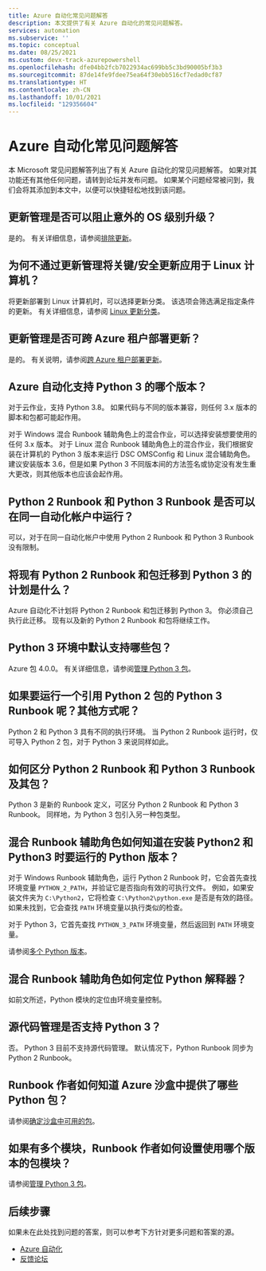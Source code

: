 ```yaml
---
title: Azure 自动化常见问题解答
description: 本文提供了有关 Azure 自动化的常见问题解答。
services: automation
ms.subservice: ''
ms.topic: conceptual
ms.date: 08/25/2021
ms.custom: devx-track-azurepowershell
ms.openlocfilehash: dfe04bb2fcb7022934ac699bb5c3bd90005bf3b3
ms.sourcegitcommit: 87de14fe9fdee75ea64f30ebb516cf7edad0cf87
ms.translationtype: HT
ms.contentlocale: zh-CN
ms.lasthandoff: 10/01/2021
ms.locfileid: "129356604"
---
```

# <a name="azure-automation-frequently-asked-questions"></a>Azure 自动化常见问题解答

本 Microsoft 常见问题解答列出了有关 Azure 自动化的常见问题解答。 如果对其功能还有其他任何问题，请转到论坛并发布问题。 如果某个问题经常被问到，我们会将其添加到本文中，以便可以快捷轻松地找到该问题。

## <a name="can-update-management-prevent-unexpected-os-level-upgrades"></a>更新管理是否可以阻止意外的 OS 级别升级？

是的。 有关详细信息，请参阅[排除更新](./update-management/manage-updates-for-vm.md#exclude-updates)。

## <a name="why-arent-criticalsecurity-updates-applied-to-a-linux-machine-with-update-management"></a>为何不通过更新管理将关键/安全更新应用于 Linux 计算机？

将更新部署到 Linux 计算机时，可以选择更新分类。 该选项会筛选满足指定条件的更新。 有关详细信息，请参阅 [Linux 更新分类](./update-management/manage-updates-for-vm.md#linux-update-classifications)。

## <a name="can-update-management-deploy-updates-across-azure-tenants"></a>更新管理是否可跨 Azure 租户部署更新？

是的。 有关说明，请参阅[跨 Azure 租户部署更新](./update-management/deploy-updates.md#deploy-updates-across-azure-tenants)。

## <a name="which-python-3-version-is-supported-in-azure-automation"></a>Azure 自动化支持 Python 3 的哪个版本？

对于云作业，支持 Python 3.8。 如果代码与不同的版本兼容，则任何 3.x 版本的脚本和包都可能起作用。

对于 Windows 混合 Runbook 辅助角色上的混合作业，可以选择安装想要使用的任何 3.x 版本。 对于 Linux 混合 Runbook 辅助角色上的混合作业，我们根据安装在计算机的 Python 3 版本来运行 DSC OMSConfig 和 Linux 混合辅助角色。 建议安装版本 3.6，但是如果 Python 3 不同版本间的方法签名或协定没有发生重大更改，则其他版本也应该会起作用。

## <a name="can-python-2-and-python-3-runbooks-run-in-same-automation-account"></a>Python 2 Runbook 和 Python 3 Runbook 是否可以在同一自动化帐户中运行？

可以，对于在同一自动化帐户中使用 Python 2 Runbook 和 Python 3 Runbook 没有限制。  

## <a name="what-is-the-plan-for-migrating-existing-python-2-runbooks-and-packages-to-python-3"></a>将现有 Python 2 Runbook 和包迁移到 Python 3 的计划是什么？

Azure 自动化不计划将 Python 2 Runbook 和包迁移到 Python 3。 你必须自己执行此迁移。 现有以及新的 Python 2 Runbook 和包将继续工作。

## <a name="what-packages-are-supported-by-default-in-python-3-environment"></a>Python 3 环境中默认支持哪些包？

Azure 包 4.0.0。 有关详细信息，请参阅[管理 Python 3 包](python-3-packages.md)。

## <a name="what-if-i-run-a-python-3-runbook-that-references-a-python-2-package-or-the-other-way-around"></a>如果要运行一个引用 Python 2 包的 Python 3 Runbook 呢？其他方式呢？

Python 2 和 Python 3 具有不同的执行环境。 当 Python 2 Runbook 运行时，仅可导入 Python 2 包，对于 Python 3 来说同样如此。

## <a name="how-do-i-differentiate-between-python-2-and-python-3-runbooks-and-packages"></a>如何区分 Python 2 Runbook 和 Python 3 Runbook 及其包？

Python 3 是新的 Runbook 定义，可区分 Python 2 Runbook 和 Python 3 Runbook。 同样地，为 Python 3 包引入另一种包类型。

## <a name="how-does-a-hybrid-runbook-worker-know-which-version-of-python-to-run-when-both-python2-and-python3-are-installed"></a>混合 Runbook 辅助角色如何知道在安装 Python2 和 Python3 时要运行的 Python 版本？

对于 Windows Runbook 辅助角色，运行 Python 2 Runbook 时，它会首先查找环境变量 `PYTHON_2_PATH`，并验证它是否指向有效的可执行文件。 例如，如果安装文件夹为 `C:\Python2`，它将检查 `C:\Python2\python.exe` 是否是有效的路径。 如果未找到，它会查找 `PATH` 环境变量以执行类似的检查。

对于 Python 3，它首先查找 `PYTHON_3_PATH` 环境变量，然后返回到 `PATH` 环境变量。

请参阅[多个 Python 版本](automation-runbook-types.md#multiple-python-versions)。

## <a name="how-does-a-hybrid-runbook-worker-locate-the-python-interpreter"></a>混合 Runbook 辅助角色如何定位 Python 解释器？

如前文所述，Python 模块的定位由环境变量控制。

## <a name="is-python-3-supported-in-source-control"></a>源代码管理是否支持 Python 3？

否。 Python 3 目前不支持源代码管理。 默认情况下，Python Runbook 同步为 Python 2 Runbook。

## <a name="how-can-a-runbook-author-know-what-python-packages-are-available-in-an-azure-sandbox"></a>Runbook 作者如何知道 Azure 沙盒中提供了哪些 Python 包？

请参阅[确定沙盒中可用的包](python-3-packages.md#identify-available-packages-in-sandbox)。

## <a name="how-can-a-runbook-author-set-which-version-of-a-package-module-to-be-used-if-there-are-multiple-modules"></a>如果有多个模块，Runbook 作者如何设置使用哪个版本的包模块？

请参阅[管理 Python 3 包](python-3-packages.md)。

## <a name="next-steps"></a>后续步骤

如果未在此处找到问题的答案，则可以参考下方针对更多问题和答案的源。

- [Azure 自动化](/answers/topics/azure-automation.html)
- [反馈论坛](https://feedback.azure.com/forums/905242-update-management)
